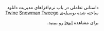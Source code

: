 <div dir="rtl">
  <p>داستانی تعاملی در باب نرم‌افزاهای مدیریت دانلود<br>
  ساخته شده بوسیله‌ی  <a target="_blank" href="https://twinery.org/">Twine</a>  <a target="_blank" href="https://videlais.github.io/snowman/2/">Snowman</a> <a target="_blank" href="https://www.motoslave.net/tweego/docs/">Tweego</a></p>
  <p>برای مشاهده <a target="_blank" href="https://tnx-to-idm.surge.sh/">اینجا</a> رو ببینید.</p>
</div>
